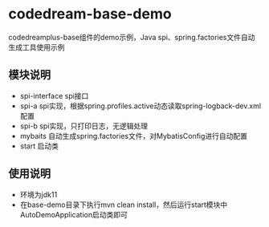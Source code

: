 # codedream-base-demo

codedreamplus-base组件的demo示例，Java spi、spring.factories文件自动生成工具使用示例

## 模块说明

* spi-interface spi接口
* spi-a spi实现，根据spring.profiles.active动态读取spring-logback-dev.xml配置
* spi-b spi实现，只打印日志，无逻辑处理
* mybaits 自动生成spring.factories文件，对MybatisConfig进行自动配置
* start 启动类

## 使用说明

* 环境为jdk11
* 在base-demo目录下执行mvn clean install，然后运行start模块中AutoDemoApplication启动类即可